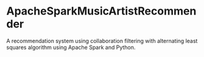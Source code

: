 # ApacheSparkMusicArtistRecommender
A recommendation system using collaboration filtering with alternating least squares algorithm using Apache Spark and Python.
